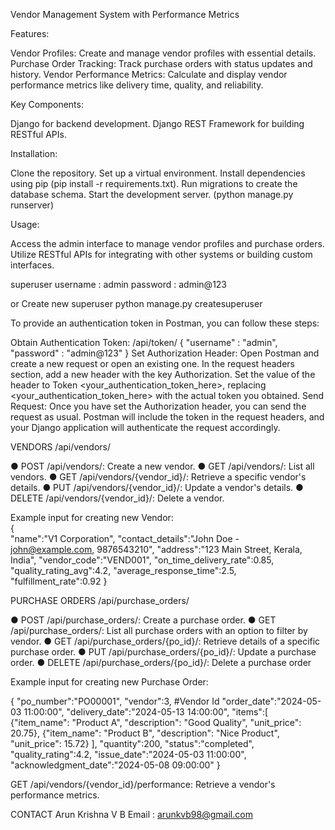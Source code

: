Vendor Management System with Performance Metrics

Features:

Vendor Profiles: Create and manage vendor profiles with essential details.
Purchase Order Tracking: Track purchase orders with status updates and history.
Vendor Performance Metrics: Calculate and display vendor performance metrics like delivery time, quality, and reliability.

Key Components:

Django for backend development.
Django REST Framework for building RESTful APIs.

Installation:

Clone the repository.
Set up a virtual environment.
Install dependencies using pip (pip install -r requirements.txt).
Run migrations to create the database schema.
Start the development server. (python manage.py runserver)

Usage:

Access the admin interface to manage vendor profiles and purchase orders.
Utilize RESTful APIs for integrating with other systems or building custom interfaces.



superuser
username : admin
password : admin@123

or Create new superuser
python manage.py createsuperuser

To provide an authentication token in Postman, you can follow these steps:

Obtain Authentication Token:
/api/token/
{
    "username" : "admin",
    "password" : "admin@123"
}
Set Authorization Header:
Open Postman and create a new request or open an existing one.
In the request headers section, add a new header with the key Authorization.
Set the value of the header to Token <your_authentication_token_here>, replacing <your_authentication_token_here> with the actual token you obtained.
Send Request:
Once you have set the Authorization header, you can send the request as usual.
Postman will include the token in the request headers, and your Django application will authenticate the request accordingly.


VENDORS
/api/vendors/

● POST /api/vendors/: Create a new vendor.
● GET /api/vendors/: List all vendors.
● GET /api/vendors/{vendor_id}/: Retrieve a specific vendor's details.
● PUT /api/vendors/{vendor_id}/: Update a vendor's details.
● DELETE /api/vendors/{vendor_id}/: Delete a vendor.

Example input for creating new Vendor:  
{  
    "name":"V1 Corporation",
    "contact_details":"John Doe - john@example.com, 9876543210",
    "address":"123 Main Street, Kerala, India",
    "vendor_code":"VEND001",
    "on_time_delivery_rate":0.85,
    "quality_rating_avg":4.2,
    "average_response_time":2.5,
    "fulfillment_rate":0.92
 }

PURCHASE ORDERS
/api/purchase_orders/

● POST /api/purchase_orders/: Create a purchase order.
● GET /api/purchase_orders/: List all purchase orders with an option to filter by vendor.
● GET /api/purchase_orders/{po_id}/: Retrieve details of a specific purchase order.
● PUT /api/purchase_orders/{po_id}/: Update a purchase order.
● DELETE /api/purchase_orders/{po_id}/: Delete a purchase order


Example input for creating new Purchase Order:  

{
    "po_number":"PO00001",
    "vendor":3, #Vendor Id
    "order_date":"2024-05-03 11:00:00",
    "delivery_date":"2024-05-13 14:00:00",
    "items":[
        {"item_name": "Product A", "description": "Good Quality", "unit_price": 20.75},
        {"item_name": "Product B", "description": "Nice Product", "unit_price": 15.72}
        ],
    "quantity":200,
    "status":"completed",
    "quality_rating":4.2,
    "issue_date":"2024-05-03 11:00:00",
    "acknowledgment_date":"2024-05-08 09:00:00"
}




GET /api/vendors/{vendor_id}/performance: Retrieve a vendor's performance metrics.



CONTACT
Arun Krishna V B
Email : arunkvb98@gmail.com
